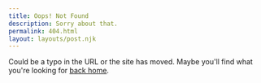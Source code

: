 ```yaml
---
title: Oops! Not Found
description: Sorry about that.
permalink: 404.html
layout: layouts/post.njk
---
```

Could be a typo in the URL or the site has moved. Maybe you'll find what you're looking for <a href="{{ '/' | url }}">back home</a>.
